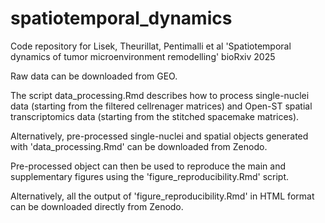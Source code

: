 # spatiotemporal_dynamics
Code repository for Lisek, Theurillat, Pentimalli et al 'Spatiotemporal dynamics of tumor microenvironment remodelling' bioRxiv 2025

Raw data can be downloaded from GEO.

The script data_processing.Rmd describes how to process single-nuclei data (starting from the filtered cellrenager matrices) and Open-ST spatial transcriptomics data (starting from the stitched spacemake matrices).

Alternatively, pre-processed single-nuclei and spatial objects generated with 'data_processing.Rmd' can be downloaded from Zenodo.

Pre-processed object can then be used to reproduce the main and supplementary figures using the 'figure_reproducibility.Rmd' script.

Alternatively, all the output of 'figure_reproducibility.Rmd' in HTML format can be downloaded directly from Zenodo.
